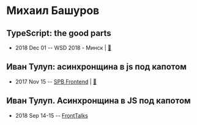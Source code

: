 # Михаил Башуров

## TypeScript: the good parts
- 2018 Dec 01 -- WSD 2018 - Минск  | [:notebook:](https://wsd.events/2018/12/01/pres/ts-good-parts/)  
## Иван Тулуп: асинхронщина в js под капотом
- 2017 Nov 15 -- [SPB Frontend](https://www.youtube.com/watch?v=OkTh8dF9ic8&index=3&list=PLI6q7lZ9ClB04S_R4zmqoBkv_jA_HQal_&t=0s)  | [:notebook:](http://amp.gs/B20N)  
## Иван Тулуп. Асинхронщина в JS под капотом
- 2018 Sep 14-15 -- [FrontTalks](https://events.yandex.ru/lib/talks/6393/)    
